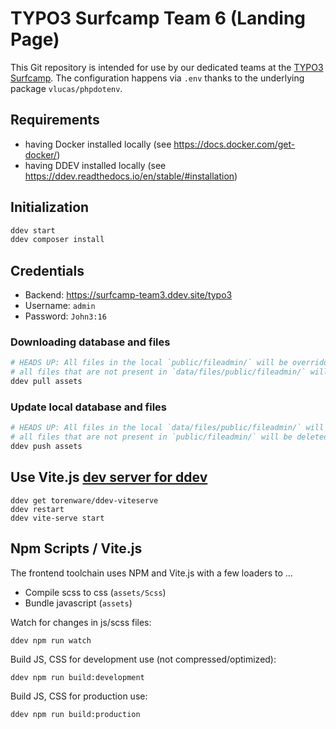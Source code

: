 # TYPO3 Surfcamp Team 6 (Landing Page)

This Git repository is intended for use by our dedicated teams at the [TYPO3 Surfcamp](https://surfcamp.typo3.com/). The configuration happens via `.env` thanks to the underlying package `vlucas/phpdotenv`.


## Requirements

* having Docker installed locally (see https://docs.docker.com/get-docker/)
* having DDEV installed locally (see https://ddev.readthedocs.io/en/stable/#installation)


## Initialization

```sh
ddev start
ddev composer install
```

## Credentials

- Backend: https://surfcamp-team3.ddev.site/typo3
- Username: `admin`
- Password: `John3:16`

### Downloading database and files

```sh
# HEADS UP: All files in the local `public/fileadmin/` will be overridden, that means:
# all files that are not present in `data/files/public/fileadmin/` will be deleted from fileadmin
ddev pull assets
```

### Update local database and files

```sh
# HEADS UP: All files in the local `data/files/public/fileadmin/` will be overridden, that means:
# all files that are not present in `public/fileadmin/` will be deleted from fileadmin
ddev push assets
```

## Use Vite.js [dev server for ddev](https://github.com/torenware/ddev-viteserve#getting-started)

```
ddev get torenware/ddev-viteserve
ddev restart
ddev vite-serve start
```

## Npm Scripts / Vite.js

The frontend toolchain uses NPM and Vite.js with a few loaders to ...
  * Compile scss to css (`assets/Scss`)
  * Bundle javascript (`assets`)

Watch for changes in js/scss files:

```
ddev npm run watch
```

Build JS, CSS for development use (not compressed/optimized):

```
ddev npm run build:development
```

Build JS, CSS for production use:

```
ddev npm run build:production
```
